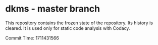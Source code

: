 # dkms - master branch

This repository contains the frozen state of the repository.
Its history is cleared. It is used only for static code
analysis with Codacy.

Commit Time: 1711431566